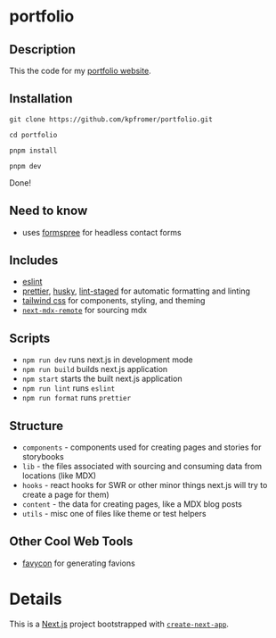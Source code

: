 # portfolio

## Description

This the code for my [portfolio website](https://kylepfromer.com).

## Installation

`git clone https://github.com/kpfromer/portfolio.git`

`cd portfolio`

`pnpm install`

`pnpm dev`

Done!

## Need to know

- uses [formspree](https://formspree.io/) for headless contact forms

## Includes

- [eslint](https://github.com/eslint/eslint)
- [prettier](https://github.com/prettier/prettier), [husky](https://github.com/typicode/husky),
  [lint-staged](https://github.com/okonet/lint-staged) for automatic formatting and linting
- [tailwind css](https://tailwindcss.com/) for components, styling, and theming
- [`next-mdx-remote`](https://github.com/hashicorp/next-mdx-remote) for sourcing mdx

## Scripts

- `npm run dev` runs next.js in development mode
- `npm run build` builds next.js application
- `npm start` starts the built next.js application
- `npm run lint` runs `eslint`
- `npm run format` runs `prettier`

## Structure

- `components` - components used for creating pages and stories for storybooks
- `lib` - the files associated with sourcing and consuming data from locations (like MDX)
- `hooks` - react hooks for SWR or other minor things next.js will try to create a page for them)
- `content` - the data for creating pages, like a MDX blog posts
- `utils` - misc one of files like theme or test helpers

## Other Cool Web Tools

- [favycon](https://favycon.app/) for generating favions

# Details

This is a [Next.js](https://nextjs.org/) project bootstrapped with
[`create-next-app`](https://github.com/vercel/next.js/tree/canary/packages/create-next-app).
